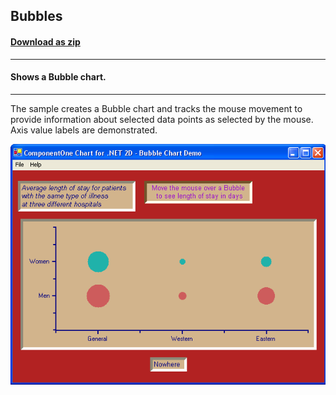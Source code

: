## Bubbles
#### [Download as zip](https://grapecity.github.io/DownGit/#/home?url=https://github.com/GrapeCity/ComponentOne-WinForms-Samples/tree/master/NetFramework\Charts\CS\Bubbles)
____
#### Shows a Bubble chart.
____
The sample creates a Bubble chart and tracks the mouse movement to provide information about selected data points as selected by the mouse. Axis value labels are demonstrated.

![screenshot](screenshot.png)
